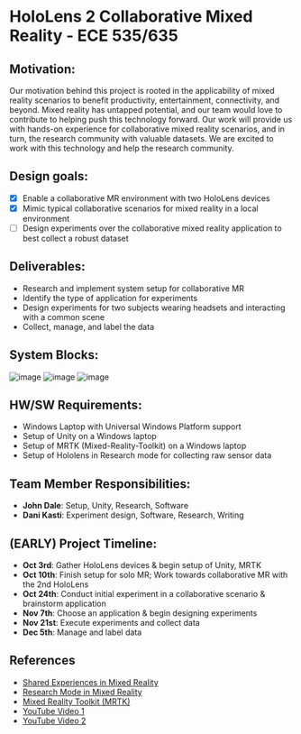 # HoloLens 2 Collaborative Mixed Reality - ECE 535/635

## Motivation:
Our motivation behind this project is rooted in the applicability of mixed reality scenarios to benefit productivity, entertainment, connectivity, and beyond. Mixed reality has untapped potential, and our team would love to contribute to helping push this technology forward. Our work will provide us with hands-on experience for collaborative mixed reality scenarios, and in turn, the research community with valuable datasets. We are excited to work with this technology and help the research community.

## Design goals:
- [x] Enable a collaborative MR environment with two HoloLens devices
- [x] Mimic typical collaborative scenarios for mixed reality in a local environment
- [ ] Design experiments over the collaborative mixed reality application to best collect a robust dataset

## Deliverables:
- Research and implement system setup for collaborative MR
- Identify the type of application for experiments
- Design experiments for two subjects wearing headsets and interacting with a common scene
- Collect, manage, and label the data

## System Blocks:
![image](https://github.com/JohnDale02/Collaborative-MR-535/assets/116762794/9d1b625f-50e4-4018-a7fc-395fbc6652c8)
![image](https://github.com/JohnDale02/Collaborative-MR-535/assets/116762794/9907773c-a8c3-4ac6-bb16-7584f9078321)
![image](https://github.com/JohnDale02/Collaborative-MR-535/assets/116762794/62c6d63b-eb64-45cb-b157-0378d53627c9)

## HW/SW Requirements:
- Windows Laptop with Universal Windows Platform support
- Setup of Unity on a Windows laptop
- Setup of MRTK (Mixed-Reality-Toolkit) on a Windows laptop
- Setup of Hololens in Research mode for collecting raw sensor data

## Team Member Responsibilities:
- **John Dale**: Setup, Unity, Research, Software
- **Dani Kasti**: Experiment design, Software, Research, Writing

## (EARLY) Project Timeline:
- **Oct 3rd**: Gather HoloLens devices & begin setup of Unity, MRTK
- **Oct 10th**: Finish setup for solo MR; Work towards collaborative MR with the 2nd HoloLens
- **Oct 24th**: Conduct initial experiment in a collaborative scenario & brainstorm application
- **Nov 7th**: Choose an application & begin designing experiments
- **Nov 21st**: Execute experiments and collect data
- **Dec 5th**: Manage and label data

## References
- [Shared Experiences in Mixed Reality](https://learn.microsoft.com/en-us/windows/mixed-reality/design/shared-experiences-in-mixed-reality)
- [Research Mode in Mixed Reality](https://learn.microsoft.com/en-us/windows/mixed-reality/develop/advanced-concepts/research-mode)
- [Mixed Reality Toolkit (MRTK)](https://learn.microsoft.com/en-us/windows/mixed-reality/mrtk-unity/mrtk2/?view=mrtkunity-2022-05)
- [YouTube Video 1](https://www.youtube.com/watch?v=mSSVcT2PpKk)
- [YouTube Video 2](https://www.youtube.com/watch?v=dOsYerpKloY&t=4s)
